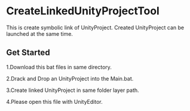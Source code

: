 # CreateLinkedUnityProjectTool

This is create symbolic link of UnityProject.
Created UnityProject can be launched at the same time.

## Get Started

1.Download this bat files in same directory.

2.Drack and Drop an UnityProject into the Main.bat.

3.Create linked UnityProject in same folder layer path.

4.Please open this file with UnityEditor.

